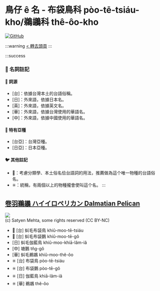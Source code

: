 # 鳥仔 ê 名 - 布袋鳥科 pòo-tē-tsiáu-kho/鵜鶘科 thê-ôo-kho

[![GitHub](https://img.shields.io/badge/GitHub-black?logo=github)](https://github.com/siansiansu/tsiau-a-e-mia)

:::warning
[< 轉去頭頁](https://hackmd.io/@siansiansu/Hy4VzNvha)
:::

:::success
### 📖 名詞註記

#### 📎 詞源

- [台]：依據台灣本土的台語俗稱。
- [日]：外來語，依據日本名。
- [英]：外來語，依據英文名。
- [華]：外來語，依據台灣使用的華語名。
- [中]：外來語，依據中國使用的華語名。

#### 🎏 特有亞種

- [台亞]：台灣亞種。
- [日亞]：日本亞種。

#### 🐦 其他註記

- 🎯：考慮分類學、本土俗名佮台語詞的用法，推薦做為這个唯一物種的台語俗名。
- ✳️：統稱，有兩個以上的物種攏會使叫這个名。
:::

## [卷羽鵜鶘 ハイイロペリカン Dalmatian Pelican](https://ebird.org/species/dalpel1)

![](https://inaturalist-open-data.s3.amazonaws.com/photos/51559911/medium.jpeg)
<br/>
(c) Satyen Mehta, some rights reserved (CC BY-NC)

- 🎯 [台] 虯毛布袋鳥 khiû-moo-tē-tsiáu
- 🎯 [台] 虯毛布袋鵝 khiû-moo-tē-gô
- [日] 虯毛伽藍鳥 khiû-moo-khiā-lâm-iâ
- [中] 塘鵝 tn̂g-gô
- [華] 虯毛鵜鶘 khiû-moo-thê-ôo
- ✳️ [台] 布袋鳥 pòo-tē-tsiáu
- ✳️ [台] 布袋鵝 pòo-tē-gô
- ✳️ [日] 伽藍鳥 khiā-lâm-iâ
- ✳️ [華] 鵜鶘 thê-ôo
